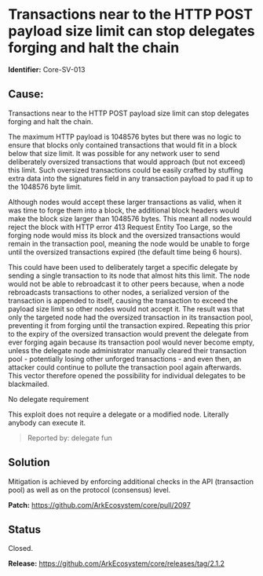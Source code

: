 # Transactions near to the HTTP POST payload size limit can stop delegates forging and halt the chain
**Identifier:** Core-SV-013

## Cause: 
Transactions near to the HTTP POST payload size limit can stop delegates forging and halt the chain. 

The maximum HTTP payload is 1048576 bytes but there was no logic to ensure that blocks only contained transactions that would fit in a block below that size limit. It was possible for any network user to send deliberately oversized transactions that would approach (but not exceed) this limit. Such oversized transactions could be easily crafted by stuffing extra data into the signatures field in any transaction payload to pad it up to the 1048576 byte limit. 

Although nodes would accept these larger transactions as valid, when it was time to forge them into a block, the additional block headers would make the block size larger than 1048576 bytes. This meant all nodes would reject the block with HTTP error 413 Request Entity Too Large, so the forging node would miss its block and the oversized transactions would remain in the transaction pool, meaning the node would be unable to forge until the oversized transactions expired (the default time being 6 hours).

This could have been used to deliberately target a specific delegate by sending a single transaction to its node that almost hits this limit. The node would not be able to rebroadcast it to other peers because, when a node rebroadcasts transactions to other nodes, a serialized version of the transaction is appended to itself, causing the transaction to exceed the payload size limit so other nodes would not accept it. The result was that only the targeted node had the oversized transaction in its transaction pool, preventing it from forging until the transaction expired. Repeating this prior to the expiry of the oversized transaction would prevent the delegate from ever forging again because its transaction pool would never become empty, unless the delegate node administrator manually cleared their transaction pool - potentially losing other unforged transactions - and even then, an attacker could continue to pollute the transaction pool again afterwards. This vector therefore opened the possibility for individual delegates to be blackmailed.

No delegate requirement

This exploit does not require a delegate or a modified node. Literally anybody can execute it.

>Reported by: delegate fun

## Solution
Mitigation is achieved by enforcing additional checks in the API (transaction pool) as well as on the protocol (consensus) level.

**Patch:** 
https://github.com/ArkEcosystem/core/pull/2097

## Status
Closed.

**Release:** https://github.com/ArkEcosystem/core/releases/tag/2.1.2
